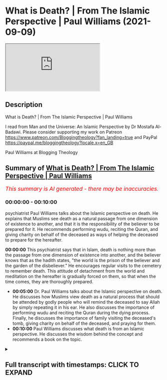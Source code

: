 # What is Death? | From The Islamic Perspective | Paul Williams (2021-09-09)

<iframe loading='lazy' allow='autoplay' src='https://www.youtube.com/embed/5ReVKmGz-LE'></iframe>

## Description

What is Death? | From The Islamic Perspective | Paul Williams

I read from Man and the Universe: An Islamic Perspective by Dr Mostafa Al-Badawi. 
Please consider supporting my work on Patreon https://www.patreon.com/Bloggingtheology?fan_landing=true
and PayPal https://paypal.me/bloggingtheology?locale.x=en_GB

Paul Williams at Blogging Theology

## Summary of [What is Death? | From The Islamic Perspective | Paul Williams](https://www.youtube.com/watch?v=5ReVKmGz-LE)


*<span style="color:red; font-size:125%">This summary is AI generated - there may be inaccuracies</span>. [](/)*

### <a onclick="modifyYTiframeseektime('0')">00:00:00</a> - <a onclick="modifyYTiframeseektime('600')">00:10:00</a>

 psychiatrist Paul Williams talks about the Islamic perspective on death. He explains that Muslims see death as a natural passage from one dimension of existence to another, and that it is the responsibility of the believer to be prepared for it. He recommends performing wudu, reciting the Quran, and giving charity on behalf of the deceased as ways of helping the deceased to prepare for the hereafter.

**<a onclick="modifyYTiframeseektime('0')">00:00:00</a>** This psychiatrist says that in Islam, death is nothing more than the passage from one dimension of existence into another, and the believer knows that as the hadith states, "the world is the prison of the believer and the garden of the disbeliever." He encourages regular visits to the cemetery to remember death. This attitude of detachment from the world and meditation on the hereafter is gradually forced on them, so that when the time comes, they are thoroughly prepared.
* **<a onclick="modifyYTiframeseektime('300')">00:05:00</a>**  Dr. Paul Williams talks about the Islamic perspective on death. He discusses how Muslims view death as a natural process that should be attended by godly people who will remind the deceased to say Allah by simply repeating it in his ear. He also discusses the importance of performing wudu and reciting the Quran during the dying process. Finally, he discusses the importance of family visiting the deceased's tomb, giving charity on behalf of the deceased, and praying for them.
* **<a onclick="modifyYTiframeseektime('600')">00:10:00</a>**  Paul Williams discusses what death is from an Islamic perspective. He discusses the wisdom behind the concept and recommends a book on the topic.

<details><summary><h2>Full transcript with timestamps: CLICK TO EXPAND</h2></summary>

<a onclick="modifyYTiframeseektime('1')">0:00:01</a> if we watch the western media we see an  
<a onclick="modifyYTiframeseektime('3')">0:00:03</a> ever increasing pressure to accept  
<a onclick="modifyYTiframeseektime('6')">0:00:06</a> euthanasia and so-called assisted  
<a onclick="modifyYTiframeseektime('9')">0:00:09</a> suicide  
<a onclick="modifyYTiframeseektime('10')">0:00:10</a> and i want to share with you some very  
<a onclick="modifyYTiframeseektime('12')">0:00:12</a> insightful comments by a distinguished  
<a onclick="modifyYTiframeseektime('14')">0:00:14</a> psychiatrist mustafa al-badawi in his  
<a onclick="modifyYTiframeseektime('17')">0:00:17</a> book man and the universe an islamic  
<a onclick="modifyYTiframeseektime('20')">0:00:20</a> perspective  
<a onclick="modifyYTiframeseektime('21')">0:00:21</a> he's a consultant psychiatrist and  
<a onclick="modifyYTiframeseektime('23')">0:00:23</a> member of the royal college of  
<a onclick="modifyYTiframeseektime('25')">0:00:25</a> psychiatrists  
<a onclick="modifyYTiframeseektime('27')">0:00:27</a> and in this book on page 122 he writes  
<a onclick="modifyYTiframeseektime('32')">0:00:32</a> we have said earlier that death is  
<a onclick="modifyYTiframeseektime('34')">0:00:34</a> nothing more than the passage from one  
<a onclick="modifyYTiframeseektime('36')">0:00:36</a> dimension of existence into another  
<a onclick="modifyYTiframeseektime('39')">0:00:39</a> and the believer knows that as the  
<a onclick="modifyYTiframeseektime('42')">0:00:42</a> hadith states the world is the prison of  
<a onclick="modifyYTiframeseektime('45')">0:00:45</a> the believer and the garden of the  
<a onclick="modifyYTiframeseektime('48')">0:00:48</a> disbeliever such an interesting haditha  
<a onclick="modifyYTiframeseektime('51')">0:00:51</a> those who long to meet their lord in the  
<a onclick="modifyYTiframeseektime('54')">0:00:54</a> perfection of the life to come  
<a onclick="modifyYTiframeseektime('57')">0:00:57</a> experience the world's distractions and  
<a onclick="modifyYTiframeseektime('59')">0:00:59</a> pleasures as so many obstacles standing  
<a onclick="modifyYTiframeseektime('63')">0:01:03</a> between them and their goal  
<a onclick="modifyYTiframeseektime('66')">0:01:06</a> they struggle against their own egos and  
<a onclick="modifyYTiframeseektime('69')">0:01:09</a> feel their brother's sufferings as  
<a onclick="modifyYTiframeseektime('71')">0:01:11</a> acutely as they feel their own  
<a onclick="modifyYTiframeseektime('75')">0:01:15</a> they are constantly resisting the  
<a onclick="modifyYTiframeseektime('77')">0:01:17</a> downward pull of the world and are  
<a onclick="modifyYTiframeseektime('79')">0:01:19</a> offended and aggrieved by deviant  
<a onclick="modifyYTiframeseektime('81')">0:01:21</a> behavior in others  
<a onclick="modifyYTiframeseektime('84')">0:01:24</a> they also know that quote those who love  
<a onclick="modifyYTiframeseektime('87')">0:01:27</a> to meet god god loves to meet them  
<a onclick="modifyYTiframeseektime('90')">0:01:30</a> that's a hadith in muslim  
<a onclick="modifyYTiframeseektime('93')">0:01:33</a> and they know of the peace and delights  
<a onclick="modifyYTiframeseektime('96')">0:01:36</a> of the garden and the beatific vision of  
<a onclick="modifyYTiframeseektime('99')">0:01:39</a> the divine countenance  
<a onclick="modifyYTiframeseektime('102')">0:01:42</a> the weaker a man's faith and the greater  
<a onclick="modifyYTiframeseektime('104')">0:01:44</a> his ignorance of these matters  
<a onclick="modifyYTiframeseektime('107')">0:01:47</a> the greater will be his attachment to  
<a onclick="modifyYTiframeseektime('109')">0:01:49</a> the world and reluctance to separate  
<a onclick="modifyYTiframeseektime('112')">0:01:52</a> from it this is why we are strongly  
<a onclick="modifyYTiframeseektime('115')">0:01:55</a> encouraged to remember death frequently  
<a onclick="modifyYTiframeseektime('118')">0:01:58</a> remember often the defeater of death  
<a onclick="modifyYTiframeseektime('121')">0:02:01</a> remember often the defeater of pleasures  
<a onclick="modifyYTiframeseektime('124')">0:02:04</a> death that's a hadith in eternity said  
<a onclick="modifyYTiframeseektime('127')">0:02:07</a> the prophet  
<a onclick="modifyYTiframeseektime('128')">0:02:08</a> may god's blessings and peace be upon  
<a onclick="modifyYTiframeseektime('130')">0:02:10</a> him  
<a onclick="modifyYTiframeseektime('132')">0:02:12</a> and when asked  
<a onclick="modifyYTiframeseektime('133')">0:02:13</a> who among believers are the most  
<a onclick="modifyYTiframeseektime('135')">0:02:15</a> sagacious sagacious means wise he  
<a onclick="modifyYTiframeseektime('139')">0:02:19</a> replied  
<a onclick="modifyYTiframeseektime('140')">0:02:20</a> those who remember death most often and  
<a onclick="modifyYTiframeseektime('143')">0:02:23</a> are the best in preparing for what  
<a onclick="modifyYTiframeseektime('145')">0:02:25</a> follows it  
<a onclick="modifyYTiframeseektime('146')">0:02:26</a> those are the sagacious  
<a onclick="modifyYTiframeseektime('149')">0:02:29</a> that's hadith  
<a onclick="modifyYTiframeseektime('153')">0:02:33</a> he encouraged regular visits to the  
<a onclick="modifyYTiframeseektime('156')">0:02:36</a> cemetery for the same reason  
<a onclick="modifyYTiframeseektime('158')">0:02:38</a> the remembrance of death detaches one  
<a onclick="modifyYTiframeseektime('161')">0:02:41</a> from the world reduces everything in it  
<a onclick="modifyYTiframeseektime('163')">0:02:43</a> to its proper proportions and renders  
<a onclick="modifyYTiframeseektime('166')">0:02:46</a> death and the events that are to follow  
<a onclick="modifyYTiframeseektime('169')">0:02:49</a> it familiar and much less frightening  
<a onclick="modifyYTiframeseektime('173')">0:02:53</a> this makes death itself much easier  
<a onclick="modifyYTiframeseektime('177')">0:02:57</a> most muslims nowadays however are  
<a onclick="modifyYTiframeseektime('180')">0:03:00</a> ignorant of these things and others  
<a onclick="modifyYTiframeseektime('182')">0:03:02</a> horrified by the mere mention of death  
<a onclick="modifyYTiframeseektime('186')">0:03:06</a> their attitude is thus the exact  
<a onclick="modifyYTiframeseektime('188')">0:03:08</a> opposite of what it ought to be  
<a onclick="modifyYTiframeseektime('191')">0:03:11</a> they come that much closer to the  
<a onclick="modifyYTiframeseektime('193')">0:03:13</a> disbelievers stance  
<a onclick="modifyYTiframeseektime('196')">0:03:16</a> who because they know of no paradise  
<a onclick="modifyYTiframeseektime('199')">0:03:19</a> apart from this life  
<a onclick="modifyYTiframeseektime('201')">0:03:21</a> are exceedingly reluctant to leave it  
<a onclick="modifyYTiframeseektime('203')">0:03:23</a> and can never understand that someone in  
<a onclick="modifyYTiframeseektime('206')">0:03:26</a> his right mind should be eager to do so  
<a onclick="modifyYTiframeseektime('211')">0:03:31</a> one of the obvious mercies that god  
<a onclick="modifyYTiframeseektime('213')">0:03:33</a> bestows upon his nation  
<a onclick="modifyYTiframeseektime('216')">0:03:36</a> is that many of those muslims who live  
<a onclick="modifyYTiframeseektime('219')">0:03:39</a> in forgetfulness of their lives to come  
<a onclick="modifyYTiframeseektime('222')">0:03:42</a> are made to suffer a long illness before  
<a onclick="modifyYTiframeseektime('225')">0:03:45</a> their death  
<a onclick="modifyYTiframeseektime('226')">0:03:46</a> when i read this sentence by the way  
<a onclick="modifyYTiframeseektime('228')">0:03:48</a> when i first read it i was  
<a onclick="modifyYTiframeseektime('230')">0:03:50</a> wow that's such an extraordinary thing  
<a onclick="modifyYTiframeseektime('232')">0:03:52</a> to say and so  
<a onclick="modifyYTiframeseektime('234')">0:03:54</a> you know it's a paradigm shift in how we  
<a onclick="modifyYTiframeseektime('236')">0:03:56</a> perceive illness and death just read it  
<a onclick="modifyYTiframeseektime('238')">0:03:58</a> again i think it's such an amazing  
<a onclick="modifyYTiframeseektime('240')">0:04:00</a> statement one of the obvious mercies he  
<a onclick="modifyYTiframeseektime('242')">0:04:02</a> says  
<a onclick="modifyYTiframeseektime('243')">0:04:03</a> that god bestows upon his nation in  
<a onclick="modifyYTiframeseektime('245')">0:04:05</a> other words the ummah the worldwide  
<a onclick="modifyYTiframeseektime('247')">0:04:07</a> group of muslims is that many of those  
<a onclick="modifyYTiframeseektime('249')">0:04:09</a> muslims who live in forget in  
<a onclick="modifyYTiframeseektime('251')">0:04:11</a> forgetfulness of their lives to come  
<a onclick="modifyYTiframeseektime('255')">0:04:15</a> are made to suffer a long illness before  
<a onclick="modifyYTiframeseektime('258')">0:04:18</a> their death  
<a onclick="modifyYTiframeseektime('260')">0:04:20</a> the result is that detachment from the  
<a onclick="modifyYTiframeseektime('262')">0:04:22</a> world and meditation on the hereafter is  
<a onclick="modifyYTiframeseektime('265')">0:04:25</a> gradually forced on them  
<a onclick="modifyYTiframeseektime('267')">0:04:27</a> so that when the time comes they are  
<a onclick="modifyYTiframeseektime('270')">0:04:30</a> thoroughly prepared so that's why this  
<a onclick="modifyYTiframeseektime('273')">0:04:33</a> psychiatrist says it's a mercy long  
<a onclick="modifyYTiframeseektime('275')">0:04:35</a> illness because it makes you face the  
<a onclick="modifyYTiframeseektime('277')">0:04:37</a> realities rather than a quick end  
<a onclick="modifyYTiframeseektime('280')">0:04:40</a> that is why the notion he writes of  
<a onclick="modifyYTiframeseektime('282')">0:04:42</a> euthanasia  
<a onclick="modifyYTiframeseektime('284')">0:04:44</a> does not arise in a muslim climate  
<a onclick="modifyYTiframeseektime('288')">0:04:48</a> some of the west's current attitude that  
<a onclick="modifyYTiframeseektime('290')">0:04:50</a> life must be prolonged at any cost has  
<a onclick="modifyYTiframeseektime('293')">0:04:53</a> crept in  
<a onclick="modifyYTiframeseektime('295')">0:04:55</a> however especially among muslim medical  
<a onclick="modifyYTiframeseektime('298')">0:04:58</a> practitioners of course this author is a  
<a onclick="modifyYTiframeseektime('300')">0:05:00</a> doctor himself so he's talking about his  
<a onclick="modifyYTiframeseektime('302')">0:05:02</a> colleagues  
<a onclick="modifyYTiframeseektime('304')">0:05:04</a> and by the same token the islamic  
<a onclick="modifyYTiframeseektime('305')">0:05:05</a> concern in providing the muslim with a  
<a onclick="modifyYTiframeseektime('308')">0:05:08</a> dignified death has weakened  
<a onclick="modifyYTiframeseektime('311')">0:05:11</a> to insist on saving someone's life at  
<a onclick="modifyYTiframeseektime('315')">0:05:15</a> all costs may mean in many instances  
<a onclick="modifyYTiframeseektime('318')">0:05:18</a> keeping him in intensive care with tubes  
<a onclick="modifyYTiframeseektime('321')">0:05:21</a> coming out of every single orifice  
<a onclick="modifyYTiframeseektime('324')">0:05:24</a> unable to speak or say the shahada  
<a onclick="modifyYTiframeseektime('327')">0:05:27</a> and distracted by the frantic activities  
<a onclick="modifyYTiframeseektime('330')">0:05:30</a> of the staff isn't that a horrible image  
<a onclick="modifyYTiframeseektime('333')">0:05:33</a> you know but seeking to prolong life  
<a onclick="modifyYTiframeseektime('336')">0:05:36</a> what how whatever cost however degrading  
<a onclick="modifyYTiframeseektime('339')">0:05:39</a> it may be for the dignity of the person  
<a onclick="modifyYTiframeseektime('342')">0:05:42</a> this extraordinary um image and that's  
<a onclick="modifyYTiframeseektime('344')">0:05:44</a> where we're at today in hospitals in the  
<a onclick="modifyYTiframeseektime('346')">0:05:46</a> west  
<a onclick="modifyYTiframeseektime('348')">0:05:48</a> it is much more important to allow a  
<a onclick="modifyYTiframeseektime('350')">0:05:50</a> muslim to die as he should  
<a onclick="modifyYTiframeseektime('352')">0:05:52</a> than to try to save his life at the cost  
<a onclick="modifyYTiframeseektime('354')">0:05:54</a> of robbing him of his opportunity to do  
<a onclick="modifyYTiframeseektime('358')">0:05:58</a> so  
<a onclick="modifyYTiframeseektime('359')">0:05:59</a> for dying should be attended by godly  
<a onclick="modifyYTiframeseektime('362')">0:06:02</a> people who will remind him to say allah  
<a onclick="modifyYTiframeseektime('366')">0:06:06</a> by simply repeating it in his ear not by  
<a onclick="modifyYTiframeseektime('369')">0:06:09</a> commanding him to say it  
<a onclick="modifyYTiframeseektime('371')">0:06:11</a> they should also recite yah sin as a  
<a onclick="modifyYTiframeseektime('374')">0:06:14</a> chapter in the quran and other portions  
<a onclick="modifyYTiframeseektime('377')">0:06:17</a> of the quran and continuously pray for  
<a onclick="modifyYTiframeseektime('379')">0:06:19</a> him  
<a onclick="modifyYTiframeseektime('381')">0:06:21</a> the dying should be helped to remain in  
<a onclick="modifyYTiframeseektime('383')">0:06:23</a> a state of ritual purity and to repeat  
<a onclick="modifyYTiframeseektime('386')">0:06:26</a> their wudu  
<a onclick="modifyYTiframeseektime('387')">0:06:27</a> whenever broken and they should be  
<a onclick="modifyYTiframeseektime('389')">0:06:29</a> reminded of the immensity of god's mercy  
<a onclick="modifyYTiframeseektime('393')">0:06:33</a> of the expected intercession by the  
<a onclick="modifyYTiframeseektime('395')">0:06:35</a> prophet upon whom be peace and of other  
<a onclick="modifyYTiframeseektime('398')">0:06:38</a> hopeful things  
<a onclick="modifyYTiframeseektime('399')">0:06:39</a> in this way the dying person may die  
<a onclick="modifyYTiframeseektime('403')">0:06:43</a> hoping for god's mercy and expecting his  
<a onclick="modifyYTiframeseektime('406')">0:06:46</a> forgiveness for god says in the hadith  
<a onclick="modifyYTiframeseektime('409')">0:06:49</a> could see  
<a onclick="modifyYTiframeseektime('410')">0:06:50</a> i am as my servant thinks me to be  
<a onclick="modifyYTiframeseektime('416')">0:06:56</a> that's a hadith by the way in bukhari  
<a onclick="modifyYTiframeseektime('418')">0:06:58</a> and muslim  
<a onclick="modifyYTiframeseektime('420')">0:07:00</a> as for the family of the deceased they  
<a onclick="modifyYTiframeseektime('423')">0:07:03</a> should be attended to by comforting them  
<a onclick="modifyYTiframeseektime('426')">0:07:06</a> and assisting them through their  
<a onclick="modifyYTiframeseektime('427')">0:07:07</a> mourning  
<a onclick="modifyYTiframeseektime('429')">0:07:09</a> the expression of sorrow pain and anger  
<a onclick="modifyYTiframeseektime('432')">0:07:12</a> is encouraged and accepted providing it  
<a onclick="modifyYTiframeseektime('435')">0:07:15</a> does not turn into histrionics which are  
<a onclick="modifyYTiframeseektime('438')">0:07:18</a> strictly forbidden and sometimes you get  
<a onclick="modifyYTiframeseektime('441')">0:07:21</a> these images of people wailing and  
<a onclick="modifyYTiframeseektime('443')">0:07:23</a> screaming and you know basically going  
<a onclick="modifyYTiframeseektime('445')">0:07:25</a> insane when someone pop this in islam is  
<a onclick="modifyYTiframeseektime('448')">0:07:28</a> completely unacceptable  
<a onclick="modifyYTiframeseektime('451')">0:07:31</a> in islam as he says they are allowed to  
<a onclick="modifyYTiframeseektime('453')">0:07:33</a> weep and mourn in full but never to slap  
<a onclick="modifyYTiframeseektime('455')">0:07:35</a> their faces or to rend their clothes  
<a onclick="modifyYTiframeseektime('458')">0:07:38</a> ripping on ripping their clothes  
<a onclick="modifyYTiframeseektime('459')">0:07:39</a> although it obviously happens at times  
<a onclick="modifyYTiframeseektime('462')">0:07:42</a> they are reminded that quote god is more  
<a onclick="modifyYTiframeseektime('465')">0:07:45</a> compassionate to them than a mother is  
<a onclick="modifyYTiframeseektime('468')">0:07:48</a> to her infant that's a quote from ibn  
<a onclick="modifyYTiframeseektime('471')">0:07:51</a> maja hadith  
<a onclick="modifyYTiframeseektime('473')">0:07:53</a> that this is another trial that they  
<a onclick="modifyYTiframeseektime('476')">0:07:56</a> must suffer and that if they would only  
<a onclick="modifyYTiframeseektime('478')">0:07:58</a> allow him that god god will help them  
<a onclick="modifyYTiframeseektime('482')">0:08:02</a> and fortitude and put fortitude in their  
<a onclick="modifyYTiframeseektime('485')">0:08:05</a> hearts forgive their sins and raise  
<a onclick="modifyYTiframeseektime('488')">0:08:08</a> their degrees for it  
<a onclick="modifyYTiframeseektime('490')">0:08:10</a> they are reminded that no loss equals  
<a onclick="modifyYTiframeseektime('492')">0:08:12</a> that of the prophet upon him be peace  
<a onclick="modifyYTiframeseektime('495')">0:08:15</a> and that even he had to suffer the death  
<a onclick="modifyYTiframeseektime('497')">0:08:17</a> of all his children but one  
<a onclick="modifyYTiframeseektime('500')">0:08:20</a> fatima may allah be pleased with her  
<a onclick="modifyYTiframeseektime('503')">0:08:23</a> and of many of his loved ones  
<a onclick="modifyYTiframeseektime('508')">0:08:28</a> all those who come to offer their  
<a onclick="modifyYTiframeseektime('509')">0:08:29</a> condolences are expected to participate  
<a onclick="modifyYTiframeseektime('512')">0:08:32</a> in this assuaging process each in his  
<a onclick="modifyYTiframeseektime('515')">0:08:35</a> own manner  
<a onclick="modifyYTiframeseektime('517')">0:08:37</a> the neighbors and relatives are expected  
<a onclick="modifyYTiframeseektime('519')">0:08:39</a> to take over the task of preparing food  
<a onclick="modifyYTiframeseektime('522')">0:08:42</a> for the visitors seeing to the household  
<a onclick="modifyYTiframeseektime('525')">0:08:45</a> needs and remaining alert for any kind  
<a onclick="modifyYTiframeseektime('527')">0:08:47</a> of practical help that may be required  
<a onclick="modifyYTiframeseektime('530')">0:08:50</a> of them at any time  
<a onclick="modifyYTiframeseektime('533')">0:08:53</a> the family will be encouraged to visit  
<a onclick="modifyYTiframeseektime('535')">0:08:55</a> the tomb give away charity on behalf of  
<a onclick="modifyYTiframeseektime('538')">0:08:58</a> the deceased pray for him recite the  
<a onclick="modifyYTiframeseektime('541')">0:09:01</a> quran and if required perform hajj and  
<a onclick="modifyYTiframeseektime('544')">0:09:04</a> umrah on his behalf  
<a onclick="modifyYTiframeseektime('547')">0:09:07</a> until recently people of both sexes were  
<a onclick="modifyYTiframeseektime('550')">0:09:10</a> encouraged to remarry not very long  
<a onclick="modifyYTiframeseektime('552')">0:09:12</a> after losing their spouse  
<a onclick="modifyYTiframeseektime('554')">0:09:14</a> this resulted in the effective  
<a onclick="modifyYTiframeseektime('556')">0:09:16</a> reorganization of their lives materially  
<a onclick="modifyYTiframeseektime('559')">0:09:19</a> and emotionally and the adequate  
<a onclick="modifyYTiframeseektime('562')">0:09:22</a> fulfillment of the children's needs  
<a onclick="modifyYTiframeseektime('564')">0:09:24</a> isn't that interesting  
<a onclick="modifyYTiframeseektime('566')">0:09:26</a> anger and resentment against heaven and  
<a onclick="modifyYTiframeseektime('569')">0:09:29</a> the possibility of psychological  
<a onclick="modifyYTiframeseektime('571')">0:09:31</a> dysfunction are again more likely to  
<a onclick="modifyYTiframeseektime('574')">0:09:34</a> occur the more remote the bereaved  
<a onclick="modifyYTiframeseektime('577')">0:09:37</a> person's cognitive structure is from the  
<a onclick="modifyYTiframeseektime('580')">0:09:40</a> islamic values and principles outlined  
<a onclick="modifyYTiframeseektime('583')">0:09:43</a> earlier  
<a onclick="modifyYTiframeseektime('585')">0:09:45</a> obviously such people will need more  
<a onclick="modifyYTiframeseektime('588')">0:09:48</a> intensive attention  
<a onclick="modifyYTiframeseektime('590')">0:09:50</a> let's end of that isn't that  
<a onclick="modifyYTiframeseektime('591')">0:09:51</a> extraordinary um  
<a onclick="modifyYTiframeseektime('593')">0:09:53</a> this book is full of most amazing  
<a onclick="modifyYTiframeseektime('595')">0:09:55</a> insights into a different way an  
<a onclick="modifyYTiframeseektime('597')">0:09:57</a> alternative vision of how to live our  
<a onclick="modifyYTiframeseektime('600')">0:10:00</a> lives for those of us who live in the  
<a onclick="modifyYTiframeseektime('601')">0:10:01</a> west we won't hear about this  
<a onclick="modifyYTiframeseektime('603')">0:10:03</a> perspective normally muslims in the  
<a onclick="modifyYTiframeseektime('605')">0:10:05</a> headlines are obviously uh associated  
<a onclick="modifyYTiframeseektime('608')">0:10:08</a> with uh egregious uh activities but here  
<a onclick="modifyYTiframeseektime('611')">0:10:11</a> here we have uh  
<a onclick="modifyYTiframeseektime('613')">0:10:13</a> wisdom deep wisdom from an islamic  
<a onclick="modifyYTiframeseektime('615')">0:10:15</a> perspective so i do recommend this book  
<a onclick="modifyYTiframeseektime('617')">0:10:17</a> until next time  

</details>
